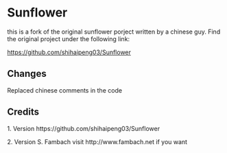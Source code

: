 # Sunflower
 
this is a fork of the original sunflower porject written by a chinese guy.
Find the original project under the following link:

https://github.com/shihaipeng03/Sunflower
 
 
## Changes
Replaced chinese comments in the code



## Credits
<p>1. Version https://github.com/shihaipeng03/Sunflower</p>
<p>2. Version S. Fambach visit http://www.fambach.net if you want</p>
